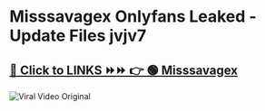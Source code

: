 
 # Misssavagex Onlyfans Leaked - Update Files jvjv7

## <h2><a href="https://clipsfans.com/Misssavagex&ref=git">🔗 Click to LINKS ⏩⏩ 👉 🟢 Misssavagex </a></h2>

<a href="https://clipsfans.com/Misssavagex&ref=git" rel="nofollow" data-target="animated-image.originalLink"><img src="https://i.ibb.co.com/xMMVF88/686577567.gif" alt="Viral Video Original" style="max-width: 100%; display: inline-block;" data-target="animated-image.originalImage"></a>

